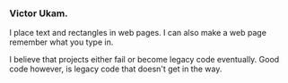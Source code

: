### Victor Ukam.
I place text and rectangles in web pages.
I can also make a web page remember what you type in.

I believe that projects either fail or become legacy code eventually.
Good code however, is legacy code that doesn't get in the way.
